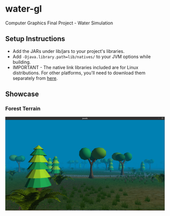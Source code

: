 # water-gl
Computer Graphics Final Project - Water Simulation

## Setup Instructions
* Add the JARs under lib/jars to your project's libraries.
* Add `-Djava.library.path=lib/natives/` to your JVM options while building.
* IMPORTANT - The native link libraries included are for Linux distributions.
For other platforms, you'll need to download them separately from [here](https://sourceforge.net/projects/java-game-lib/files/Official%20Releases/LWJGL%202.9.3/).

## Showcase
### Forest Terrain
![Forest Terrain](res/forest.png)
